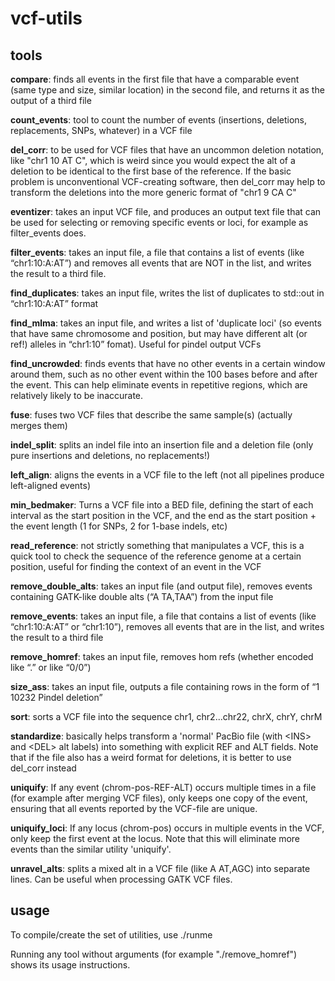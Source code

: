 # vcf-utils

## tools

**compare**: finds all events in the first file that have a comparable event (same type and size, similar location) in the second file, and returns it as the output of a third file

**count_events**: tool to count the number of events (insertions, deletions, replacements, SNPs, whatever) in a VCF file

**del_corr**: to be used for VCF files that have an uncommon deletion notation, like "chr1 10 AT C", which is weird since you would expect the alt of a deletion to be identical to the first base of the reference. If the basic problem is unconventional VCF-creating software, then del_corr may help to transform the deletions into the more generic format of "chr1 9 CA C"

**eventizer**: takes an input VCF file, and produces an output text file that can be used for selecting or removing specific events or loci, for example as filter_events does.

**filter_events**: takes an input file, a file that contains a list of events (like “chr1:10:A:AT”) and removes all events that are NOT in the list, and writes the result to a third file.

**find_duplicates**: takes an input file, writes the list of duplicates to std::out in “chr1:10:A:AT” format

**find_mlma**: takes an input file, and writes a list of 'duplicate loci' (so events that have same chromosome and position, but may have different alt (or ref!) alleles in “chr1:10” fomat). Useful for pindel output VCFs

**find_uncrowded**: finds events that have no other events in a certain window around them, such as no other event within the 100 bases before and after the event. This can help eliminate events in repetitive regions, which are relatively likely to be inaccurate.

**fuse**: fuses two VCF files that describe the same sample(s) (actually merges them)

**indel_split**: splits an indel file into an insertion file and a deletion file (only pure insertions and deletions, no replacements!)

**left_align**: aligns the events in a VCF file to the left (not all pipelines produce left-aligned events)

**min_bedmaker**: Turns a VCF file into a BED file, defining the start of each interval as the start position in the VCF, and the end as the start position + the event length (1 for SNPs, 2 for 1-base indels, etc)

**read_reference**: not strictly something that manipulates a VCF, this is a quick tool to check the sequence of the reference genome at a certain position, useful for finding the context of an event in the VCF

**remove_double_alts**: takes an input file (and output file), removes events containing GATK-like double alts (“A TA,TAA”) from the input file

**remove_events**: takes an input file, a file that contains a list of events (like “chr1:10:A:AT” or “chr1:10”), removes all events that are in the list, and writes the result to a third file

**remove_homref**: takes an input file, removes hom refs (whether encoded like “.” or like “0/0”)

**size_ass**: takes an input file, outputs a file containing rows in the form of “1 10232 Pindel deletion”

**sort**: sorts a VCF file into the sequence chr1, chr2...chr22, chrX, chrY, chrM

**standardize**: basically helps transform a 'normal' PacBio file (with \<INS\> and \<DEL\> alt labels) into something with explicit REF and ALT fields. Note that if the file also has a weird format for deletions, it is better to use del_corr instead

**uniquify**: If any event (chrom-pos-REF-ALT) occurs multiple times in a file (for example after merging VCF files), only keeps one copy of the event, ensuring that all events reported by the VCF-file are unique.

**uniquify_loci**: If any locus (chrom-pos) occurs in multiple events in the VCF, only keep the first event at the locus. Note that this will eliminate more events than the similar utility 'uniquify'.

**unravel_alts**: splits a mixed alt in a VCF file (like A AT,AGC) into separate lines. Can be useful when processing GATK VCF files.

## usage

To compile/create the set of utilities, use
./runme

Running any tool without arguments (for example "./remove_homref") shows its usage instructions.


